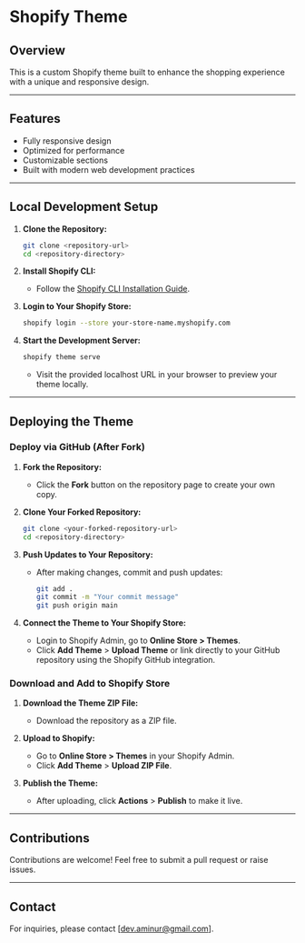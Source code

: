 # Shopify Theme

## Overview
This is a custom Shopify theme built to enhance the shopping experience with a unique and responsive design.

---

## Features
- Fully responsive design  
- Optimized for performance  
- Customizable sections  
- Built with modern web development practices  

---

## Local Development Setup

1. **Clone the Repository:**  
   ```bash
   git clone <repository-url>
   cd <repository-directory>
   ```

2. **Install Shopify CLI:**  
   - Follow the [Shopify CLI Installation Guide](https://shopify.dev/docs/cli/installation).

3. **Login to Your Shopify Store:**  
   ```bash
   shopify login --store your-store-name.myshopify.com
   ```

4. **Start the Development Server:**  
   ```bash
   shopify theme serve
   ```
   - Visit the provided localhost URL in your browser to preview your theme locally.

---

## Deploying the Theme

### **Deploy via GitHub (After Fork)**

1. **Fork the Repository:**  
   - Click the **Fork** button on the repository page to create your own copy.

2. **Clone Your Forked Repository:**  
   ```bash
   git clone <your-forked-repository-url>
   cd <repository-directory>
   ```

3. **Push Updates to Your Repository:**  
   - After making changes, commit and push updates:  
     ```bash
     git add .
     git commit -m "Your commit message"
     git push origin main
     ```

4. **Connect the Theme to Your Shopify Store:**  
   - Login to Shopify Admin, go to **Online Store > Themes**.  
   - Click **Add Theme** > **Upload Theme** or link directly to your GitHub repository using the Shopify GitHub integration.

### **Download and Add to Shopify Store**

1. **Download the Theme ZIP File:**  
   - Download the repository as a ZIP file.

2. **Upload to Shopify:**  
   - Go to **Online Store > Themes** in your Shopify Admin.  
   - Click **Add Theme** > **Upload ZIP File**.

3. **Publish the Theme:**  
   - After uploading, click **Actions** > **Publish** to make it live.

---

## Contributions
Contributions are welcome! Feel free to submit a pull request or raise issues.

---

## Contact
For inquiries, please contact [dev.aminur@gmail.com].
